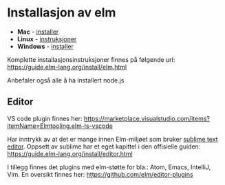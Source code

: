 # Installasjon av elm

- **Mac** - [installer](https://github.com/elm/compiler/releases/download/0.19.1/installer-for-mac.pkg)
- **Linux** - [instruksjoner](https://github.com/elm/compiler/blob/master/installers/linux/README.md)
- **Windows** - [installer](https://github.com/elm/compiler/releases/download/0.19.1/installer-for-windows.exe)

Komplette installasjonsinstruksjoner finnes på følgende url: https://guide.elm-lang.org/install/elm.html

Anbefaler også alle å ha installert node.js

## Editor

VS code plugin finnes her: https://marketplace.visualstudio.com/items?itemName=Elmtooling.elm-ls-vscode

Har inntrykk av at det er mange innen Elm-miljøet som bruker [sublime text editor](https://www.sublimetext.com/). Oppsett av sublime har et eget kapittel i den offisielle guiden: https://guide.elm-lang.org/install/editor.html

I tillegg finnes det plugins med elm-støtte for bla.: Atom, Emacs, IntelliJ, Vim.
En oversikt finnes her: https://github.com/elm/editor-plugins